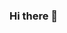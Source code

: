 ### Hi there 👋

<!--
**yosinetsi/yosinetsi** is a ✨ _special_ ✨ repository because its `README.md` (this file) appears on your GitHub profile.

Here are some ideas to get you started:

- 🔭 I’m currently working on spring boot backend developer
- 💬 Ask me about java web developemnt  or JEE
-->
